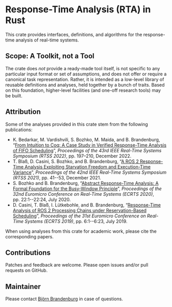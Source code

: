 # Response-Time Analysis (RTA) in Rust

This crate provides interfaces, definitions, and algorithms for the response-time analysis of real-time systems.

## Scope: A Toolkit, not a Tool

The crate does *not* provide a ready-made tool itself, is not specific to any particular input format or set of assumptions, and does not offer or require a canonical task representation. Rather, it is intended as a low-level library of reusable definitions and analyses, held together by a bunch of traits. Based on this foundation, higher-level facilities (and one-off research tools) may be built.

## Attribution

Some of the analyses provided in this crate stem from the following publications:

- K. Bedarkar, M. Vardishvili, S. Bozhko, M. Maida, and B. Brandenburg, “[From Intuition to Coq: A Case Study in Verified Response-Time Analysis of FIFO Scheduling](https://people.mpi-sws.org/~bbb/papers/pdf/rtss22.pdf)”, *Proceedings of the 43rd IEEE Real-Time Systems Symposium (RTSS 2022)*, pp.&nbsp;197–210, December 2022.
- T. Blaß, D. Casini, S. Bozhko, and  B. Brandenburg, “[A ROS 2 Response-Time Analysis Exploiting Starvation Freedom and Execution-Time Variance](https://people.mpi-sws.org/~bbb/papers/pdf/rtss21-ros.pdf)”, *Proceedings of the 42nd IEEE Real-Time Systems Symposium (RTSS 2021)*, pp.&nbsp;41--53, December 2021.  
- S. Bozhko and B. Brandenburg, “[Abstract Response-Time Analysis: A Formal Foundation for the Busy-Window Principle](https://drops.dagstuhl.de/opus/volltexte/2020/12385/pdf/LIPIcs-ECRTS-2020-22.pdf)”,  *Proceedings of the 32nd Euromicro Conference on Real-Time Systems (ECRTS 2020)*, pp.&nbsp;22:1--22:24, July 2020.  
- D. Casini, T. Blaß, I. Lütkebohle, and B. Brandenburg, “[Response-Time Analysis of ROS&nbsp;2 Processing Chains under Reservation-Based Scheduling](https://people.mpi-sws.org/~bbb/papers/pdf/ecrts19-rev1.pdf)”, *Proceedings of the 31st Euromicro Conference on Real-Time Systems (ECRTS 2019)*, pp.&nbsp;6:1--6:23, July 2019.  

When using analyses from this crate for academic work, please cite the corresponding papers.

## Contributions

Patches and feedback are welcome. Please open issues and/or pull requests on GitHub.

## Maintainer

Please contact [Björn Brandenburg](https://www.mpi-sws.org/~bbb) in case of questions. 